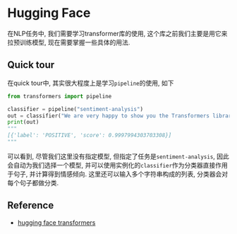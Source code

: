 # Hugging Face

在NLP任务中, 我们需要学习transformer库的使用, 这个库之前我们主要是用它来拉预训练模型, 现在需要掌握一些具体的用法.

## Quick tour

在quick tour中, 其实很大程度上是学习`pipeline`的使用, 如下

```python
from transformers import pipeline

classifier = pipeline("sentiment-analysis")
out = classifier("We are very happy to show you the Transformers library.")
print(out)
"""
[{'label': 'POSITIVE', 'score': 0.9997994303703308}]
"""
```

可以看到, 尽管我们这里没有指定模型, 但指定了任务是`sentiment-analysis`, 因此会自动为我们选择一个模型, 并可以使用实例化的`classifier`作为分类器直接作用于句子, 并计算得到情感倾向. 这里还可以输入多个字符串构成的列表, 分类器会对每个句子都做分类.


## Reference

- [hugging face transformers](https://huggingface.co/docs/transformers/index)